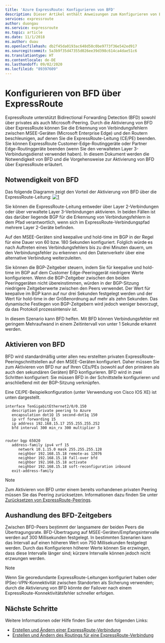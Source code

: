 ```yaml
---
title: 'Azure ExpressRoute: Konfigurieren von BFD'
description: Dieser Artikel enthält Anweisungen zum Konfigurieren von BFD (Bidirectional Forwarding Detection) über das private Peering einer ExpressRoute-Leitung.
services: expressroute
author: duongau
ms.service: expressroute
ms.topic: article
ms.date: 11/1/2018
ms.author: duau
ms.openlocfilehash: db2f45da0193ac648d58c0be9773f36e542ed917
ms.sourcegitcommit: 5a3b9f35d47355d026ee39d398c614ca4dae51c6
ms.translationtype: HT
ms.contentlocale: de-DE
ms.lasthandoff: 09/02/2020
ms.locfileid: "89397609"
---
```

# <a name="configure-bfd-over-expressroute"></a>Konfigurieren von BFD über ExpressRoute

ExpressRoute unterstützt Bidirectional Forwarding Detection (BFD) sowohl über privates als auch Microsoft-Peering. Durch die Aktivierung von BFD über ExpressRoute können Sie die Erkennung von Verbindungsfehlern zwischen MSEE-Geräten (Microsoft Enterprise Edge) und den Routern beschleunigen, auf denen Sie die ExpressRoute-Leitung (CE/PE) beenden. Sie können ExpressRoute Customer-Edge-Routinggeräte oder Partner Edge-Routinggeräte beenden (wenn Sie den verwalteten Layer 3-Verbindungsdienst verwendet haben). In diesem Dokument werden die Notwendigkeit von BFD und die Vorgehensweise zur Aktivierung von BFD über ExpressRoute erläutert.

## <a name="need-for-bfd"></a>Notwendigkeit von BFD

Das folgende Diagramm zeigt den Vorteil der Aktivierung von BFD über die ExpressRoute-Leitung: [![1]][1]

Sie können die ExpressRoute-Leitung entweder über Layer 2-Verbindungen oder über verwaltete Layer 3-Verbindungen aktivieren. In beiden Fällen ist das darüber liegende BGP für die Erkennung von Verbindungsfehlern in dem Pfad verantwortlich, wenn sich im ExpressRoute-Verbindungspfad mehrere Layer 2-Geräte befinden.

Auf den MSEE-Geräten sind keepalive und hold-time im BGP in der Regel für eine Dauer von 60 bzw. 180 Sekunden konfiguriert. Folglich würde es nach Auftreten eines Verbindungsfehlers bis zu drei Minuten dauern, um den Verbindungsfehler zu erkennen und den Datenverkehr über eine alternative Verbindung weiterzuleiten.

Sie können die BGP-Zeitgeber steuern, indem Sie für keepalive und hold-time im BGP auf dem Customer Edge-Peeringgerät niedrigere Werte konfigurieren. Wenn die BGP-Zeitgeber zwischen den beiden Peeringgeräten nicht übereinstimmen, würden in der BGP-Sitzung niedrigere Zeitgeberwerte zwischen den Peers verwendet. Der Wert für keepalive im BGP kann auf nur drei Sekunden festgelegt werden und der Wert für hold-time in der Größenordnung auf mehr als zehn Sekunden. Das dynamische Festlegen von BGP-Zeitgebern wird jedoch weniger bevorzugt, da das Protokoll prozessintensiv ist.

In diesem Szenario kann BFD helfen. Mit BFD können Verbindungsfehler mit geringem Mehraufwand in einem Zeitintervall von unter 1 Sekunde erkannt werden. 


## <a name="enabling-bfd"></a>Aktivieren von BFD

BFD wird standardmäßig unter allen neu erstellten privaten ExpressRoute-Peeringschnittstellen auf den MSEE-Geräten konfiguriert. Daher müssen Sie zum Aktivieren von BFD nur auf Ihren CEs/PEs (sowohl auf den primären als auch den sekundären Geräten) BFD konfigurieren. BFD wird in zwei Schritten konfiguriert: Sie müssen BFD in der Schnittstelle konfigurieren und anschließend mit der BGP-Sitzung verknüpfen.

Eine CE/PE-Beispielkonfiguration (unter Verwendung von Cisco IOS XE) ist unten dargestellt. 

```console
interface TenGigabitEthernet2/0/0.150
   description private peering to Azure
   encapsulation dot1Q 15 second-dot1q 150
   ip vrf forwarding 15
   ip address 192.168.15.17 255.255.255.252
   bfd interval 300 min_rx 300 multiplier 3


router bgp 65020
   address-family ipv4 vrf 15
      network 10.1.15.0 mask 255.255.255.128
      neighbor 192.168.15.18 remote-as 12076
      neighbor 192.168.15.18 fall-over bfd
      neighbor 192.168.15.18 activate
      neighbor 192.168.15.18 soft-reconfiguration inbound
   exit-address-family
```

>[!NOTE]
>Zum Aktivieren von BFD unter einem bereits vorhandenen privaten Peering müssen Sie das Peering zurücksetzen. Informationen dazu finden Sie unter [Zurücksetzen von ExpressRoute-Peerings][ResetPeering].
>

## <a name="bfd-timer-negotiation"></a>Aushandlung des BFD-Zeitgebers

Zwischen BFD-Peers bestimmt der langsamere der beiden Peers die Übertragungsrate. BFD-Übertragung auf MSEE-Geräten/Empfangsintervalle werden auf 300 Millisekunden festgelegt. In bestimmten Szenarien kann das Intervall auf einen höheren Wert von 750 Millisekunden festgelegt werden. Durch das Konfigurieren höherer Werte können Sie erzwingen, dass diese Intervalle länger sind; kürzere Intervalle können jedoch nicht erzwungen werden.

>[!NOTE]
>Wenn Sie georedundante ExpressRoute-Leitungen konfiguriert haben oder IPSec-VPN-Konnektivität zwischen Standorten als Sicherung verwenden; durch die Aktivierung von BFD könnte der Failover nach einem ExpressRoute-Konnektivitätsfehler schneller erfolgen. 
>

## <a name="next-steps"></a>Nächste Schritte

Weitere Informationen oder Hilfe finden Sie unter den folgenden Links:

- [Erstellen und Ändern einer ExpressRoute-Verbindung][CreateCircuit]
- [Erstellen und Ändern des Routings für eine ExpressRoute-Verbindung][CreatePeering]

<!--Image References-->
[1]: ./media/expressroute-bfd/BFD_Need.png "BFD beschleunigt die Zeit zur Erkennung von Verbindungsfehlern"

<!--Link References-->
[CreateCircuit]: https://docs.microsoft.com/azure/expressroute/expressroute-howto-circuit-portal-resource-manager 
[CreatePeering]: https://docs.microsoft.com/azure/expressroute/expressroute-howto-routing-portal-resource-manager
[ResetPeering]: https://docs.microsoft.com/azure/expressroute/expressroute-howto-reset-peering






